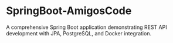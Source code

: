 # SpringBoot-AmigosCode
A comprehensive Spring Boot application demonstrating REST API development with JPA, PostgreSQL, and Docker integration.  
